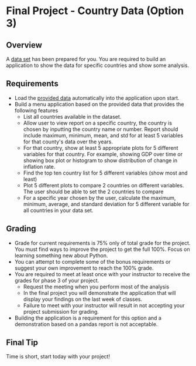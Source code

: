 # Final Project - Country Data (Option 3)

## Overview

A [data set](final_project_data.csv) has been prepared for you. You are  required to build an application to show the data for specific countries and show some analysis.

## Requirements

- Load the [provided data](final_project_data.csv) automatically into the application upon start.
- Build a menu application based on the provided data that provides the following features
  - List all countries available in the dataset.
  - Allow user to view report on a specific country, the country is chosen by inputting the country name or number. Report should include maximum, minimum, mean, and std for at least 5 variables for that county's data over the years.
  - For that country, show at least 5 appropriate plots for 5 different variables for that country. For example, showing GDP over time or showing box plot or histogram to show distribution of change in inflation rate.
  - Find the top ten country list for 5 different variables (show most and least)
  - Plot 5 different plots to compare 2 countries on different variables. The user should be able to set the 2 countries to compare
  - For a specific year chosen by the user, calculate the maximum, minimum, average, and standard deviation for 5 different variable for all countries in your data set.

## Grading

- Grade for current requirements is 75% only of total grade for the project. You must find ways to improve the project to get the full 100%. Focus on learning something new about Python.
- You can attempt to complete some of the bonus requirements or suggest your own improvement to reach the 100% grade.
- You are required to meet at least once with your instructor to receive the grades for phase 3 of your project.
  - Request the meeting when you perform most of the analysis
  - In the final project you will demonstrate the application that will display your findings on the last week of classes.
  - Failure to meet with your instructor will result in not accepting your project submission for grading.
- Building the application is a requirement for this option and a demonstration based on a pandas report is not acceptable.

## Final Tip

Time is short, start today with your project!
